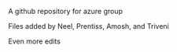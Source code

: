 A github repository for azure group

Files added by Neel, Prentiss, Amosh, and Triveni

Even more edits
